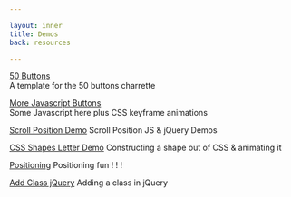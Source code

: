 ```yaml
---

layout: inner
title: Demos
back: resources

---
```


[50 Buttons](50-buttons)  
A template for the 50 buttons charrette

[More Javascript Buttons](buttons)  
Some Javascript here plus CSS keyframe animations

[Scroll Position Demo](scroll-position)
Scroll Position JS & jQuery Demos

[CSS Shapes Letter Demo](letter-demo)
Constructing a shape out of CSS & animating it

[Positioning](positioning)
Positioning fun ! !  !


[Add Class jQuery](add-class-jquery)
Adding a class in jQuery
